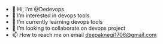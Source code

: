 - 👋 Hi, I’m @Dedevops
- 👀 I’m interested in devops tools
- 🌱 I’m currently learning devops tools
- 💞️ I’m looking to collaborate on devops project
- 📫 How to reach me on email deepaknegi1706@gmail.com

<!---
Dedevops/Dedevops is a ✨ special ✨ repository because its `README.md` (this file) appears on your GitHub profile.
You can click the Preview link to take a look at your changes.
--->
